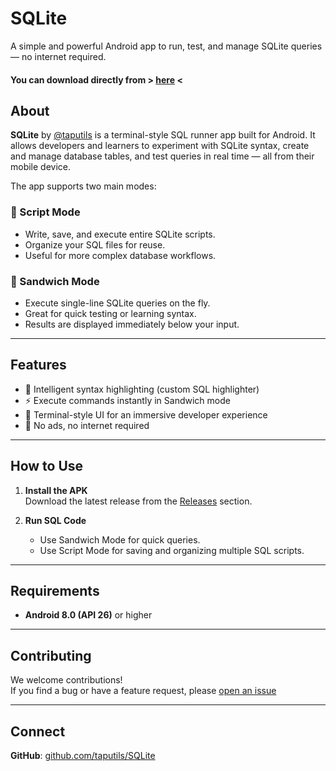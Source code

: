 # SQLite

A simple and powerful Android app to run, test, and manage SQLite queries — no internet required.

#### You can download directly from > [here](https://github.com/taputils/SQLite/releases/download/v1.0.Alpha1/SQLite.v1.0.Alpha1.apk) <

## About

**SQLite** by [@taputils](https://github.com/taputils) is a terminal-style SQL runner app built for Android. It allows developers and learners to experiment with SQLite syntax, create and manage database tables, and test queries in real time — all from their mobile device.

The app supports two main modes:

### 🧾 Script Mode
- Write, save, and execute entire SQLite scripts.
- Organize your SQL files for reuse.
- Useful for more complex database workflows.

### 🍔 Sandwich Mode
- Execute single-line SQLite queries on the fly.
- Great for quick testing or learning syntax.
- Results are displayed immediately below your input.

---

## Features

- 🧠 Intelligent syntax highlighting (custom SQL highlighter)
- ⚡ Execute commands instantly in Sandwich mode
- 📜 Terminal-style UI for an immersive developer experience
- 🚫 No ads, no internet required

---

## How to Use

1. **Install the APK**  
   Download the latest release from the [Releases](https://github.com/taputils/SQLite/releases) section.

2. **Run SQL Code**  
   - Use Sandwich Mode for quick queries.
   - Use Script Mode for saving and organizing multiple SQL scripts.

---

## Requirements

- **Android 8.0 (API 26)** or higher

---

## Contributing

We welcome contributions!  
If you find a bug or have a feature request, please [open an issue](https://github.com/taputils/SQLite/issues)

---

## Connect

**GitHub**: [github.com/taputils/SQLite](https://github.com/taputils/SQLite)  
